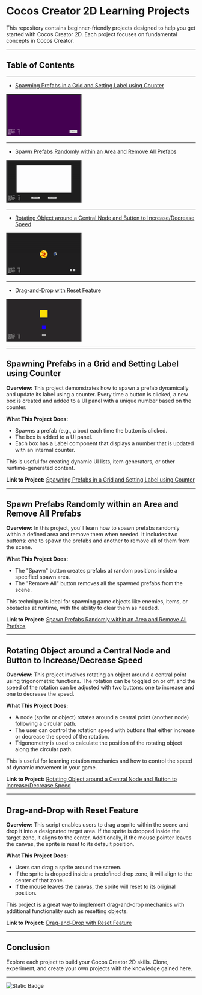 # Cocos Creator 2D Learning Projects

This repository contains beginner-friendly projects designed to help you get started with Cocos Creator 2D. Each project focuses on fundamental concepts in Cocos Creator.

---

## Table of Contents

---

- [Spawning Prefabs in a Grid and Setting Label using Counter](#spawning-prefabs-in-a-grid-and-setting-label-using-counter)

<img src="./project1/thumbnail.gif" alt="project preview" width="200">

---

- [Spawn Prefabs Randomly within an Area and Remove All Prefabs](#spawn-prefabs-randomly-within-an-area-and-remove-all-prefabs)

<img src="./project2/thumbnail.gif" alt="project preview" width="200">

---

- [Rotating Object around a Central Node and Button to Increase/Decrease Speed](#rotating-object-around-a-central-node-and-button-to-increase-decrease-speed)

<img src="./project3/thumbnail.gif" alt="project preview" width="200">

---

- [Drag-and-Drop with Reset Feature](#drag-and-drop-with-reset-feature)

<img src="./project4/thumbnail.gif" alt="project preview" width="200">

---

## Spawning Prefabs in a Grid and Setting Label using Counter

**Overview:**
This project demonstrates how to spawn a prefab dynamically and update its label using a counter. Every time a button is clicked, a new box is created and added to a UI panel with a unique number based on the counter.

**What This Project Does:**
- Spawns a prefab (e.g., a box) each time the button is clicked.
- The box is added to a UI panel.
- Each box has a Label component that displays a number that is updated with an internal counter.

This is useful for creating dynamic UI lists, item generators, or other runtime-generated content.

**Link to Project:**
[Spawning Prefabs in a Grid and Setting Label using Counter](#)

---

## Spawn Prefabs Randomly within an Area and Remove All Prefabs

**Overview:**
In this project, you'll learn how to spawn prefabs randomly within a defined area and remove them when needed. It includes two buttons: one to spawn the prefabs and another to remove all of them from the scene.

**What This Project Does:**
- The "Spawn" button creates prefabs at random positions inside a specified spawn area.
- The "Remove All" button removes all the spawned prefabs from the scene.

This technique is ideal for spawning game objects like enemies, items, or obstacles at runtime, with the ability to clear them as needed.

**Link to Project:**
[Spawn Prefabs Randomly within an Area and Remove All Prefabs](#)

---

## Rotating Object around a Central Node and Button to Increase/Decrease Speed

**Overview:**
This project involves rotating an object around a central point using trigonometric functions. The rotation can be toggled on or off, and the speed of the rotation can be adjusted with two buttons: one to increase and one to decrease the speed.

**What This Project Does:**
- A node (sprite or object) rotates around a central point (another node) following a circular path.
- The user can control the rotation speed with buttons that either increase or decrease the speed of the rotation.
- Trigonometry is used to calculate the position of the rotating object along the circular path.

This is useful for learning rotation mechanics and how to control the speed of dynamic movement in your game.

**Link to Project:**
[Rotating Object around a Central Node and Button to Increase/Decrease Speed](#)

---

## Drag-and-Drop with Reset Feature

**Overview:**
This script enables users to drag a sprite within the scene and drop it into a designated target area. If the sprite is dropped inside the target zone, it aligns to the center. Additionally, if the mouse pointer leaves the canvas, the sprite is reset to its default position.

**What This Project Does:**
- Users can drag a sprite around the screen.
- If the sprite is dropped inside a predefined drop zone, it will align to the center of that zone.
- If the mouse leaves the canvas, the sprite will reset to its original position.

This project is a great way to implement drag-and-drop mechanics with additional functionality such as resetting objects.

**Link to Project:**
[Drag-and-Drop with Reset Feature](#)

---

## Conclusion

Explore each project to build your Cocos Creator 2D skills. Clone, experiment, and create your own projects with the knowledge gained here.

---

![Static Badge](https://img.shields.io/badge/Aditya%20Kumar-black?style=for-the-badge&logo=atlasos&logoColor=%23ffffff)